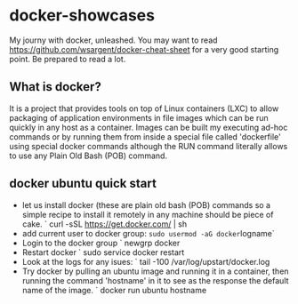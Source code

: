 # docker-showcases
My journy with docker, unleashed. You may want to read https://github.com/wsargent/docker-cheat-sheet for a very good starting point. Be prepared to read a lot.

## What is docker?
It is a project that provides tools on top of Linux containers (LXC) to allow packaging of application environments in file images which can be run quickly in any host as a container. Images can be built my executing ad-hoc commands or by running them from inside a special file called 'dockerfile' using special docker commands although the RUN command literally allows to use any Plain Old Bash (POB) command.

## docker ubuntu quick start
* let us install docker (these are plain old bash (POB) commands so a simple recipe to install it remotely in any machine should be piece of cake.
` curl -sSL https://get.docker.com/ | sh 
* add current user to docker group:
` sudo usermod -aG docker `logname`
* Login to the docker group 
` newgrp docker
* Restart docker
` sudo service docker restart
*  Look at the logs for any isues:
` tail -100 /var/log/upstart/docker.log
* Try docker by pulling an ubuntu image and running it in a container, then running the command 'hostname' in it to see as the response the default name of the image.
` docker run ubuntu hostname


